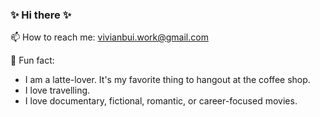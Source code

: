 ### ✨ Hi there ✨

📫 How to reach me: [vivianbui.work@gmail.com](mailto:vivianbui.work@gmail.com)

🌱 Fun fact: 
* I am a latte-lover. It's my favorite thing to hangout at the coffee shop. 
* I love travelling. 
* I love documentary, fictional, romantic, or career-focused movies. 


<!--
**vivibui/vivibui** is a ✨ _special_ ✨ repository because its `README.md` (this file) appears on your GitHub profile.

Here are some ideas to get you started:

<!-- 🔭 I’m currently working on 
- 🌱 I’m currently learning cloud (AWS)
- 👯 I’m looking to collaborate on ...
- 🤔 I’m looking for help with ...
- 💬 Ask me about ...
- 📫 How to reach me: vivianbui.work@gmail.com
- 😄 Pronouns: ...
- ⚡ Fun fact: I am a latte-lover. It's my favorite thing to hangout at the coffee shop. 

